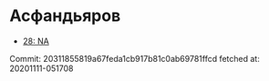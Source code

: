 # Асфандьяров
- [28: NA](28.md)

Commit: 20311855819a67feda1cb917b81c0ab69781ffcd
 fetched at: 20201111-051708
